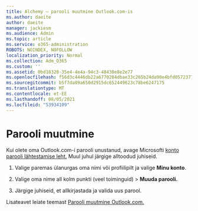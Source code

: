 ```yaml
---
title: Alchemy – parooli muutmine Outlook.com-is
ms.author: daeite
author: daeite
manager: jackiesm
ms.audience: Admin
ms.topic: article
ms.service: o365-administration
ROBOTS: NOINDEX, NOFOLLOW
localization_priority: Normal
ms.collection: Adm_O365
ms.custom: ''
ms.assetid: 0bd18328-35e4-4e4a-94c3-48430e8e2e77
ms.openlocfilehash: f56d3c4446db22a6770284dbae33c265b24da90e4bfd05723770de6b2d20426f
ms.sourcegitcommit: b5f7da89a650d2915dc652449623c78be6247175
ms.translationtype: MT
ms.contentlocale: et-EE
ms.lasthandoff: 08/05/2021
ms.locfileid: "53934109"
---
```

# <a name="change-your-password"></a>Parooli muutmine

Kui olete oma Outlook.com-i parooli unustanud, avage Microsofti [konto parooli lähtestamise leht.](https://go.microsoft.com/fwlink/p/?linkid=841909) Muul juhul järgige alltoodud juhiseid.
  
1. Valige paremas ülanurgas oma nimi või profiilipilt ja valige **Minu konto**. 
    
2. Valige oma nime all kolm punkti (veel toiminguid) > **Muuda parooli.** 
    
3. Järgige juhiseid, et allkirjastada ja valida uus parool. 
    
Lisateavet leiate teemast [Parooli muutmine Outlook.com.](https://support.office.com/article/2138d690-811c-4545-b2f3-e4dbe80c9735.aspx)
  

